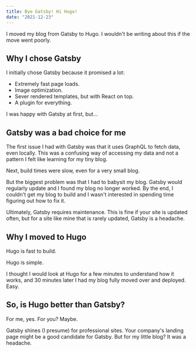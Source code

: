 ```yaml
---
title: Bye Gatsby! Hi Hugo!
date: "2021-12-23"
---
```


I moved my blog from Gatsby to Hugo. I wouldn't be writing about this if the move went poorly.

## Why I chose Gatsby

I initially chose Gatsby because it promised a lot:

- Extremely fast page loads.
- Image optimization.
- Sever rendered templates, but with React on top.
- A plugin for everything.

I was happy with Gatsby at first, but...

## Gatsby was a bad choice for me

The first issue I had with Gatsby was that it uses GraphQL to fetch data, even locally. This was a confusing way of accessing my data and not a pattern I felt like learning for my tiny blog.

Next, build times were slow, even for a very small blog.

But the biggest problem was that I had to babysit my blog. Gatsby would regularly update and I found my blog no longer worked. By the end, I couldn't get my blog to build and I wasn't interested in spending time figuring out how to fix it.

Ultimately, Gatsby requires maintenance. This is fine if your site is updated often, but for a site like mine that is rarely updated, Gatsby is a headache.

## Why I moved to Hugo

Hugo is fast to build.

Hugo is simple.

I thought I would look at Hugo for a few minutes to understand how it works, and 30 minutes later I had my blog fully moved over and deployed. Easy.

## So, is Hugo better than Gatsby?

For me, yes. For you? Maybe.

Gatsby shines (I presume) for professional sites. Your company's landing page might be a good candidate for Gatsby. But for my little blog? It was a headache.
